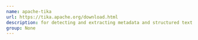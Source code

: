 ```yaml
---
name: apache-tika
url: https://tika.apache.org/download.html
description: for detecting and extracting metadata and structured text content. URL : https://tika.apache.org/download.html Groups : None
group: None
---
```

